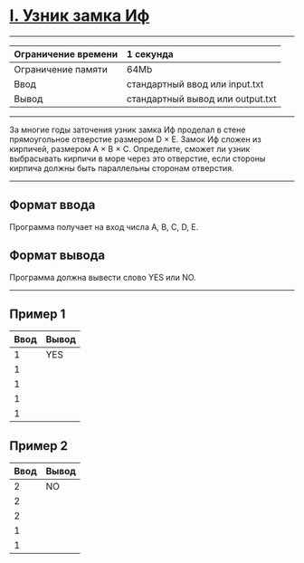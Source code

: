 # [I. Узник замка Иф](https://contest.yandex.ru/contest/27393/problems/I/)

---
| Ограничение времени | 1 секунда |
| :--- |:--- |
| Ограничение памяти | 64Mb |
| Ввод | стандартный ввод или input.txt |
| Вывод | стандартный вывод или output.txt |
---

За многие годы заточения узник замка Иф проделал в стене прямоугольное отверстие размером D × E. Замок Иф сложен из кирпичей, размером A × B × C. Определите, сможет ли узник выбрасывать кирпичи в море через это отверстие, если стороны кирпича должны быть параллельны сторонам отверстия.

---
## Формат ввода
Программа получает на вход числа A, B, C, D, E.

## Формат вывода
Программа должна вывести слово YES или NO.

---
## Пример 1

| Ввод | Вывод |
| :--- | :--- |
| 1 | YES |
| 1 | |
| 1 | |
| 1| |
| 1| |

## Пример 2

| Ввод | Вывод |
| :--- | :--- |
| 2 | NO |
| 2 | |
| 2 | |
| 1 | |
| 1 | |
